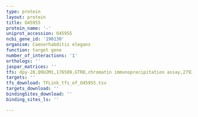 ```yaml
---
type: protein
layout: protein
title: O45955
protein_name: '-'
uniprot_accession: O45955
ncbi_gene_id: '190130'
organism: Caenorhabditis elegans
function: target gene
number_of_interactions: '1'
orthologs: ''
jaspar_matrices: ''
tfs: dpy-28,Q9U2M1,176509,GTRD,chromatin immunoprecipitation assay,27924024%5Buid%5D,No
targets: ''
tfs_download: TFLink_tfs_of_O45955.tsv
targets_download: ''
bindingSites_download: ''
binding_sites_ls: ''

---
```

